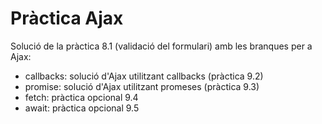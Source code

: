 # Pràctica Ajax
Solució de la pràctica 8.1 (validació del formulari) amb les branques per a Ajax:
- callbacks: solució d'Ajax utilitzant callbacks (pràctica 9.2)
- promise: solució d'Ajax utilitzant promeses (pràctica 9.3)
- fetch: pràctica opcional 9.4
- await: pràctica opcional 9.5

